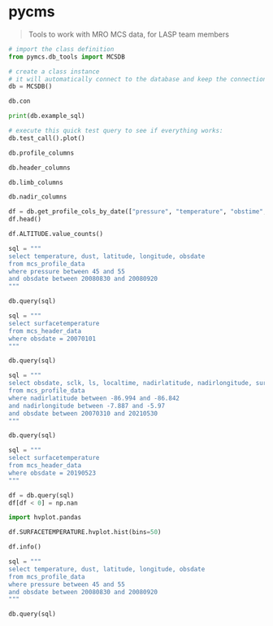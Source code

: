 # pycms
> Tools to work with MRO MCS data, for LASP team members


```python
# import the class definition
from pymcs.db_tools import MCSDB
```

```python
# create a class instance
# it will automatically connect to the database and keep the connection alive:
db = MCSDB()
```

```python
db.con
```

```python
print(db.example_sql)
```

```python
# execute this quick test query to see if everything works:
db.test_call().plot()
```

```python
db.profile_columns
```

```python
db.header_columns
```

```python
db.limb_columns
```

```python
db.nadir_columns
```

```python
df = db.get_profile_cols_by_date(["pressure", "temperature", "obstime", "altitude"], "20080101")
df.head()
```

```python
df.ALTITUDE.value_counts()
```

```python
sql = """
select temperature, dust, latitude, longitude, obsdate
from mcs_profile_data
where pressure between 45 and 55
and obsdate between 20080830 and 20080920
"""
```

```python
db.query(sql)
```

```python
sql = """
select surfacetemperature
from mcs_header_data
where obsdate = 20070101
"""
```

```python
db.query(sql)
```

```python
sql = """
select obsdate, sclk, ls, localtime, nadirlatitude, nadirlongitude, surfacetemperature, surfaceterror, surfacepressure, surfacepuncertainty, DUST_463_NAD_OD, DUST_463_NAD_OD_ERR
from mcs_profile_data
where nadirlatitude between -86.994 and -86.842
and nadirlongitude between -7.887 and -5.97
and obsdate between 20070310 and 20210530
"""
```

```python
db.query(sql)
```

```python
sql = """
select surfacetemperature
from mcs_header_data
where obsdate = 20190523
"""

df = db.query(sql)
df[df < 0] = np.nan
```

```python
import hvplot.pandas
```

```python
df.SURFACETEMPERATURE.hvplot.hist(bins=50)
```

```python
df.info()
```

```python
sql = """
select temperature, dust, latitude, longitude, obsdate
from mcs_profile_data
where pressure between 45 and 55
and obsdate between 20080830 and 20080920
"""
```

```python
db.query(sql)
```
